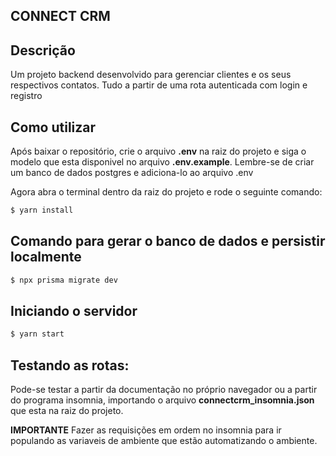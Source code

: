 ## **CONNECT CRM**

## Descrição

Um projeto backend desenvolvido para gerenciar clientes e os seus respectivos contatos. Tudo a partir de uma rota autenticada com login e registro

## Como utilizar

Após baixar o repositório, crie o arquivo **.env** na raiz do projeto e siga o modelo que esta disponivel no arquivo **.env.example**. Lembre-se de criar um banco de dados postgres e adiciona-lo ao arquivo .env


Agora abra o terminal dentro da raiz do projeto e rode o seguinte comando:
```bash
$ yarn install
```
## Comando para gerar o banco de dados e persistir localmente
```bash
$ npx prisma migrate dev
```

## Iniciando o servidor

```bash
$ yarn start
```

## Testando as rotas:

Pode-se testar a partir da documentação no próprio navegador ou a partir do programa insomnia, importando o arquivo **connectcrm_insomnia.json** que esta na raiz do projeto.

**IMPORTANTE** Fazer as requisições em ordem no insomnia para ir populando as variaveis de ambiente que estão automatizando o ambiente.


